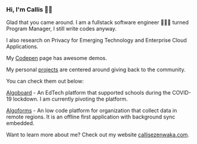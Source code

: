 ### Hi, I'm Callis 👋🏾

Glad that you came around. I am a fullstack software engineer 👨🏿‍💻 turned Program Manager, I still write codes anyway.

I also research on Privacy for Emerging Technology and Enterprise Cloud Applications.

My <a href="https://codepen.io/callezenwaka">Codepen</a> page has awesome demos.

My personal <a href="https://github.com/callezenwaka">projects</a> are centered around giving back to the community.

You can check them out below:

<a href="https://www.algoboard.com">Algoboard</a> - An EdTech platform that supported schools during the COVID-19 lockdown. I am currently pivoting the platform.

<a href="https://www.algoforms.com">Algoforms</a> - An low code platform for organization that collect data in remote regions. It is an offline first application with background sync embedded.

Want to learn more about me? Check out my website <a href="https://www.callisezenwaka.com">callisezenwaka.com</a>.
